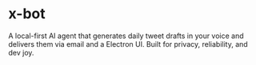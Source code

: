 # x-bot
A local-first AI agent that generates daily tweet drafts in your voice and delivers them via email and a Electron UI. Built for privacy, reliability, and dev joy.
